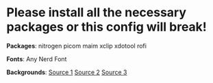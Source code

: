 # Please install all the necessary packages or this config will break!

**Packages**: nitrogen picom maim xclip xdotool rofi 

**Fonts**: Any Nerd Font

**Backgrounds**: [Source 1](https://github.com/D3Ext/aesthetic-wallpapers) [Source 2](https://github.com/linuxdotexe/nordic-wallpapers) [Source 3](https://github.com/dharmx/walls)
